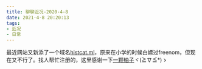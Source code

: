 ```yaml
---
title: 聊聊近况-2020-4-8
date: 2021-4-8 20:20:13
tags:
- 近况
- 日常
---
```

最近网站又新添了一个域名[histcat.ml](https://histcat.ml)，原来在小学的时候白嫖过freenom，但现在又不行了。找人帮忙注册的，这里感谢一下[一颗柚子](https://ikyozi.cn/)ヾ(≧∇≦*)ゝ